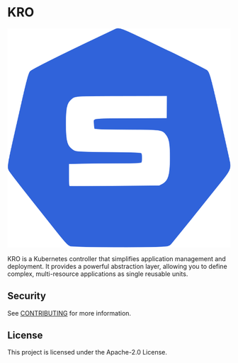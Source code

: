 # KRO

<p align="center">
  <img src="./images/logo/final-blue.svg" />
</p>

KRO is a Kubernetes controller that simplifies application management and
deployment. It provides a powerful abstraction layer, allowing you to define
complex, multi-resource applications as single reusable units.

## Security

See [CONTRIBUTING](CONTRIBUTING.md#security-issue-notifications) for more information.

## License

This project is licensed under the Apache-2.0 License.

